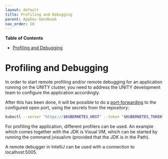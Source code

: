 ```yaml
---
layout: default
title: Profiling and Debugging
parent: AppDev Handbook
nav_order: 10
---
```


**Table of Contents**

<!-- START doctoc generated TOC please keep comment here to allow auto update -->
<!-- DON'T EDIT THIS SECTION, INSTEAD RE-RUN doctoc TO UPDATE -->

- [Profiling and Debugging](#profiling-and-debugging)

<!-- END doctoc generated TOC please keep comment here to allow auto update -->

# Profiling and Debugging

In order to start remote profiling and/or remote debugging for an application running on the UNITY cluster, you need to
address the UNITY development team to configure the application accordingly. 

After this has been done, it will be possible to do a [port-forwarding](./external-services.md#perform-port-forwarding) 
to the configured open port, using the secrets from the repository:

```bash
kubectl --server "https://$KUBERNETES_HOST" --token "$KUBERNETES_TOKEN" --namespace "$KUBERNETES_NAMESPACE" port-forward app-foo-api-5c484fd67c-9x9ll 8080:8080
```

For profiling the application, different profilers can be used. An example which comes together with the JDK is Visual VM,
which can be started by running the command jvisualvm (provided that the JDK is in the Path).

A remote debugger in IntelliJ can be used with a connection to localhost:5005.
